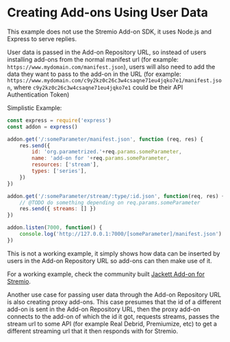 # Creating Add-ons Using User Data

This example does not use the Stremio Add-on SDK, it uses Node.js and Express to serve replies.

User data is passed in the Add-on Repository URL, so instead of users installing add-ons from the normal manifest url (for example: `https://www.mydomain.com/manifest.json`), users will also need to add the data they want to pass to the add-on in the URL (for example: `https://www.mydomain.com/c9y2kz0c26c3w4csaqne71eu4jqko7e1/manifest.json`, where `c9y2kz0c26c3w4csaqne71eu4jqko7e1` could be their API Authentication Token)

Simplistic Example:

```javascript
const express = require('express')
const addon = express()

addon.get('/:someParameter/manifest.json', function (req, res) {
    res.send({
        id: 'org.parametrized.'+req.params.someParameter,
        name: 'add-on for '+req.params.someParameter,
        resources: ['stream'],
        types: ['series'],
    })
})

addon.get('/:someParameter/stream/:type/:id.json', function(req, res) {
    // @TODO do something depending on req.params.someParameter
    res.send({ streams: [] })
})

addon.listen(7000, function() {
    console.log('http://127.0.0.1:7000/[someParameter]/manifest.json')
})
```

This is not a working example, it simply shows how data can be inserted by users in the Add-on Repository URL so add-ons can then make use of it.

For a working example, check the community built [Jackett Add-on for Stremio](https://github.com/BoredLama/stremio-jackett-addon).

Another use case for passing user data through the Add-on Repository URL is also creating proxy add-ons. This case presumes that the id of a different add-on is sent in the Add-on Repository URL, then the proxy add-on connects to the add-on of which the id it got, requests streams, passes the stream url to some API (for example Real Debrid, Premiumize, etc) to get a different streaming url that it then responds with for Stremio.
